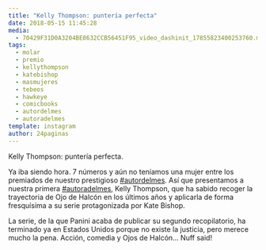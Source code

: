 ```yaml
---
title: "Kelly Thompson: puntería perfecta"
date: 2018-05-15 11:45:28
media: 
  - 70429F31D0A3204BE8632CCB56451F95_video_dashinit_17855823400253760.mp4
tags: 
  - molar
  - premio
  - kellythompson
  - katebishop
  - masmujeres
  - tebeos
  - hawkeye
  - comicbooks
  - autordelmes
  - autoradelmes
template: instagram
author: 24paginas
---
```


Kelly Thompson: puntería perfecta.

Ya iba siendo hora. 7 números y aún no teníamos una mujer entre los premiados de nuestro prestigioso [#autordelmes](/tags/autordelmes). Así que presentamos a nuestra primera [#autoradelmes](/tags/autoradelmes), Kelly Thompson, que ha sabido recoger la trayectoria de Ojo de Halcón en los últimos años y aplicarla de forma fresquísima a su serie protagonizada por Kate Bishop.

La serie, de la que Panini acaba de publicar su segundo recopilatorio, ha terminado ya en Estados Unidos porque no existe la justicia, pero merece mucho la pena. Acción, comedia y Ojos de Halcón... Nuff said!
